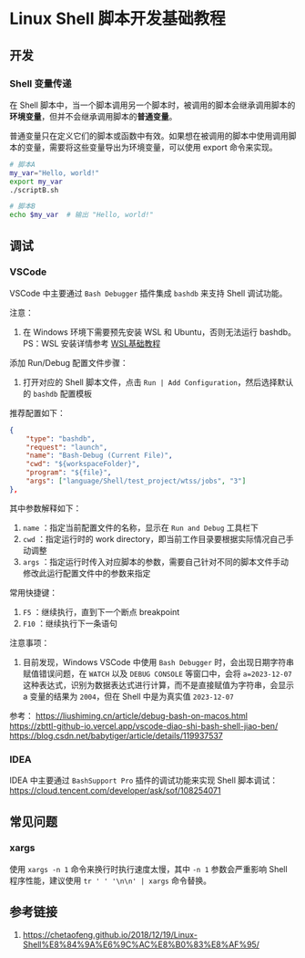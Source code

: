 # Linux Shell 脚本开发基础教程


## 开发


### Shell 变量传递

在 Shell 脚本中，当一个脚本调用另一个脚本时，被调用的脚本会继承调用脚本的**环境变量**，但并不会继承调用脚本的**普通变量**。

普通变量只在定义它们的脚本或函数中有效。如果想在被调用的脚本中使用调用脚本的变量，需要将这些变量导出为环境变量，可以使用 export 命令来实现。

```bash
# 脚本A
my_var="Hello, world!"
export my_var
./scriptB.sh

# 脚本B
echo $my_var  # 输出 "Hello, world!"
```


## 调试


### VSCode

VSCode 中主要通过 `Bash Debugger` 插件集成 `bashdb` 来支持 Shell 调试功能。

注意：
1. 在 Windows 环境下需要预先安装 WSL 和 Ubuntu，否则无法运行 bashdb。PS：WSL 安装详情参考 [WSL基础教程](learning/subjects/ComputerScience/Operating-System/Windows/WSL/WSL基础教程.md)

添加 Run/Debug 配置文件步骤：
1. 打开对应的 Shell 脚本文件，点击 `Run | Add Configuration`，然后选择默认的 `bashdb` 配置模板

推荐配置如下：
```json
{
	"type": "bashdb",
	"request": "launch",
	"name": "Bash-Debug (Current File)",
	"cwd": "${workspaceFolder}",
	"program": "${file}",
	"args": ["language/Shell/test_project/wtss/jobs", "3"]
},
```
其中参数解释如下：
1. `name` ：指定当前配置文件的名称，显示在 `Run and Debug` 工具栏下
2. `cwd` ：指定运行时的 work directory，即当前工作目录要根据实际情况自己手动调整
3. `args` ：指定运行时传入对应脚本的参数，需要自己针对不同的脚本文件手动修改此运行配置文件中的参数来指定

常用快捷键：
1. `F5` ：继续执行，直到下一个断点 breakpoint
2. `F10` ：继续执行下一条语句

注意事项：
1. 目前发现，Windows VSCode 中使用 `Bash Debugger` 时，会出现日期字符串赋值错误问题，在 `WATCH` 以及 `DEBUG CONSOLE` 等窗口中，会将 `a=2023-12-07` 这种表达式，识别为数据表达式进行计算，而不是直接赋值为字符串，会显示 a 变量的结果为 `2004`，但在 Shell 中是为真实值 `2023-12-07`

参考：
https://liushiming.cn/article/debug-bash-on-macos.html
https://zbttl-github-io.vercel.app/vscode-diao-shi-bash-shell-jiao-ben/
https://blog.csdn.net/babytiger/article/details/119937537

### IDEA

IDEA 中主要通过 `BashSupport Pro` 插件的调试功能来实现 Shell 脚本调试：
https://cloud.tencent.com/developer/ask/sof/108254071


## 常见问题

### xargs

使用 `xargs -n 1` 命令来换行时执行速度太慢，其中 `-n 1` 参数会严重影响 Shell 程序性能，建议使用 `tr ' ' '\n\n' | xargs` 命令替换。

## 参考链接
1. https://chetaofeng.github.io/2018/12/19/Linux-Shell%E8%84%9A%E6%9C%AC%E8%B0%83%E8%AF%95/